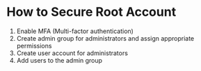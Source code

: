 # How to Secure Root Account
1. Enable MFA (Multi-factor authentication)
2. Create admin group for administrators and assign appropriate permissions
3. Create user account for administrators
4. Add users to the admin group